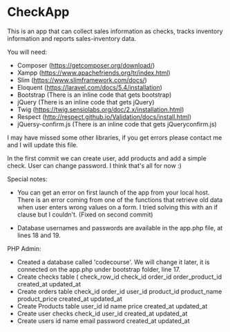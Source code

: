 # CheckApp
This is an app that can collect sales information as checks, tracks inventory information and reports sales-inventory data.

You will need:
- Composer (https://getcomposer.org/download/)
- Xampp (https://www.apachefriends.org/tr/index.html)
- Slim (https://www.slimframework.com/docs/)
- Eloquent (https://laravel.com/docs/5.4/installation)
- Bootstrap (There is an inline code that gets bootstrap)
- jQuery (There is an inline code that gets jQuery)
- Twig (https://twig.sensiolabs.org/doc/2.x/installation.html)
- Respect (http://respect.github.io/Validation/docs/install.html)
- jQuersy-confirm.js (There is an inline code that gets jQueryconfirm.js)

I may have missed some other libraries, if you get errors please contact me and I will update this file. 

In the first commit we can create user, add products and add a simple check. User can change password. I think that's all for now :)

Special notes:
- You can get an error on first launch of the app from your local host. There is an error coming from one of the functions that retrieve old data when user enters wrong values on a form. I tried solving this with an if clause but I couldn't. (Fixed on second commit)

- Database usernames and passwords are available in the app.php file, at lines 18 and 19.

PHP Admin:
- Created a database called 'codecourse'. We will change it later, it is connected on the app.php under bootstrap folder, line 17.
- Create checks table (
    check_row_id
    check_id
    order_id
    order_product_id
    created_at
    updated_at
- Create orders table
    check_id
    order_id
    user_id
    product_id
    product_name
    product_price
    created_at
    updated_at
- Create Products table
    user_id
    id
    name
    price
    created_at
    updated_at
 - Create user checks
    check_id
    user_id
    created_at
    updated_at
 - Create users
    id
    name
    email
    password
    created_at
    updated_at
    
    
